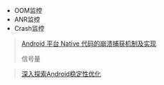 - OOM监控
- ANR监控
- Crash监控

> [Android 平台 Native 代码的崩溃捕获机制及实现](https://mp.weixin.qq.com/s/g-WzYF3wWAljok1XjPoo7w)
>
> 信号量

> [深入探索Android稳定性优化](https://juejin.cn/post/6844903972587716621#heading-135)

